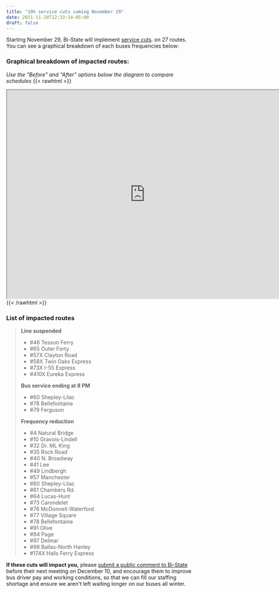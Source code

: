 ```yaml
---
title: "10% service cuts coming November 29"
date: 2021-11-20T12:33:14-05:00
draft: false
---
```


Starting November 29, Bi-State will implement [service cuts](https://www.metrostlouis.org/nextstop/metro-transit-service-change-scheduled-for-november-29/). on 27 routes. You can see a graphical breakdown of each buses frequencies below:
<!--more-->
### Graphical breakdown of impacted routes:
*Use the "Before" and "After" options below the diagram to compare schedules*
{{< rawhtml >}}
<iframe 
    width="740"
    height="560" 
    src="https://docs.google.com/spreadsheets/d/e/2PACX-1vQmMc0dou_GvJ9MoadCtvSiiXlZYoPsOVsL6oC95On-EgUPYn8dzcd7bmGYE-y8K_-Eaa_7W7Q-aTYa/pubhtml?widget=true&amp;headers=false"></iframe>
{{< /rawhtml >}}


### List of impacted routes
> **Line suspended**
> - #46 Tesson Ferry
> - #65 Outer Forty
> - #57X Clayton Road
> - #58X Twin Oaks Express
> - #73X I-55 Express
> - #410X Eureka Express
> 
> **Bus service ending at 8 PM**
> - #60 Shepley-Lilac
> - #78 Bellefontaine
> - #79 Ferguson
> 
> **Frequency reduction**
> - #4 Natural Bridge
> - #10 Gravois-Lindell
> - #32 Dr. ML King
> - #35 Rock Road
> - #40 N. Broadway
> - #41 Lee
> - #49 Lindbergh
> - #57 Manchester
> - #60 Shepley-Lilac
> - #61 Chambers Rd.
> - #64 Lucas-Hunt
> - #73 Carondelet
> - #76 McDonnell-Waterford
> - #77 Village Square
> - #78 Bellefontaine
> - #91 Olive
> - #94 Page
> - #97 Delmar
> - #98 Ballas-North Hanley
> - #174X Halls Ferry Express

**If these cuts will impact you,** please [submit a public comment to Bi-State](https://www.bistatedev.org/public-meetings/public-comment-form/) before their next meeting on December 10, and encourage them to improve bus driver pay and working conditions, so that we can fill our staffing shortage and ensure we aren't left waiting longer on our buses all winter.

